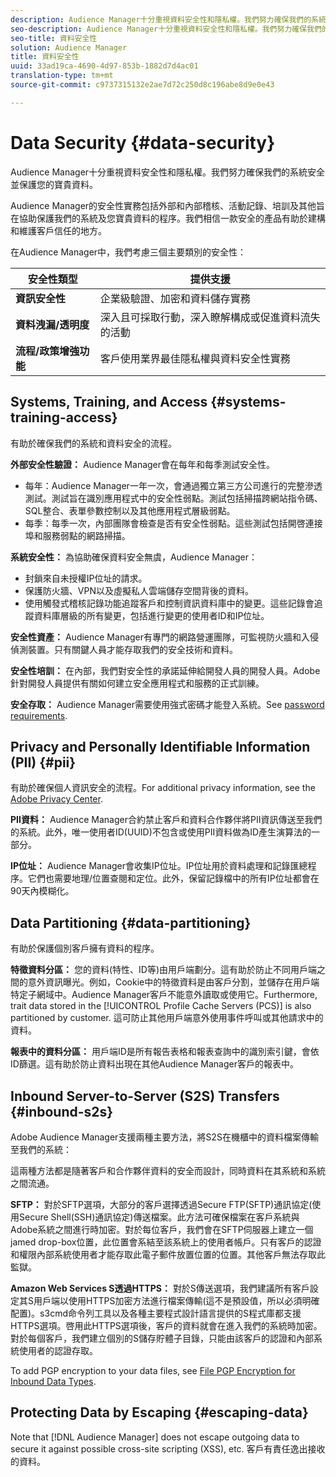 ```yaml
---
description: Audience Manager十分重視資料安全性和隱私權。我們努力確保我們的系統安全並保護您的寶貴資料。
seo-description: Audience Manager十分重視資料安全性和隱私權。我們努力確保我們的系統安全並保護您的寶貴資料。
seo-title: 資料安全性
solution: Audience Manager
title: 資料安全性
uuid: 33ad19ca-4690-4d97-853b-1882d7d4ac01
translation-type: tm+mt
source-git-commit: c9737315132e2ae7d72c250d8c196abe8d9e0e43

---
```



# Data Security {#data-security}

Audience Manager十分重視資料安全性和隱私權。我們努力確保我們的系統安全並保護您的寶貴資料。

Audience Manager的安全性實務包括外部和內部稽核、活動記錄、培訓及其他旨在協助保護我們的系統及您寶貴資料的程序。我們相信一款安全的產品有助於建構和維護客戶信任的地方。

在Audience Manager中，我們考慮三個主要類別的安全性：

| 安全性類型 | 提供支援 |
|---|---|
| **資訊安全性** | 企業級驗證、加密和資料儲存實務 |
| **資料洩漏/透明度** | 深入且可採取行動，深入瞭解構成或促進資料流失的活動 |
| **流程/政策增強功能** | 客戶使用業界最佳隱私權與資料安全性實務 |

## Systems, Training, and Access {#systems-training-access}

有助於確保我們的系統和資料安全的流程。

**外部安全性驗證：** Audience Manager會在每年和每季測試安全性。

* 每年：Audience Manager一年一次，會通過獨立第三方公司進行的完整滲透測試。測試旨在識別應用程式中的安全性弱點。測試包括掃描跨網站指令碼、SQL整合、表單參數控制以及其他應用程式層級弱點。
* 每季：每季一次，內部團隊會檢查是否有安全性弱點。這些測試包括開啓連接埠和服務弱點的網路掃描。

**系統安全性：** 為協助確保資料安全無虞，Audience Manager：

* 封鎖來自未授權IP位址的請求。
* 保護防火牆、VPN以及虛擬私人雲端儲存空間背後的資料。
* 使用觸發式稽核記錄功能追蹤客戶和控制資訊資料庫中的變更。這些記錄會追蹤資料庫層級的所有變更，包括進行變更的使用者ID和IP位址。

**安全性資產：** Audience Manager有專門的網路營運團隊，可監視防火牆和入侵偵測裝置。只有關鍵人員才能存取我們的安全技術和資料。

**安全性培訓：** 在內部，我們對安全性的承諾延伸給開發人員的開發人員。Adobe針對開發人員提供有關如何建立安全應用程式和服務的正式訓練。

**安全存取：** Audience Manager需要使用強式密碼才能登入系統。See [password requirements](../../reference/password-requirements.md).

## Privacy and Personally Identifiable Information (PII) {#pii}

有助於確保個人資訊安全的流程。For additional privacy information, see the [Adobe Privacy Center](https://www.adobe.com/privacy/advertising-services.html).

**PII資料：** Audience Manager合約禁止客戶和資料合作夥伴將PII資訊傳送至我們的系統。此外，唯一使用者ID(UUID)不包含或使用PII資料做為ID產生演算法的一部分。

**IP位址：** Audience Manager會收集IP位址。IP位址用於資料處理和記錄匯總程序。它們也需要地理/位置查閱和定位。此外，保留記錄檔中的所有IP位址都會在90天內模糊化。

## Data Partitioning {#data-partitioning}

有助於保護個別客戶擁有資料的程序。

**特徵資料分區：** 您的資料(特性、ID等)由用戶端劃分。這有助於防止不同用戶端之間的意外資訊曝光。例如，Cookie中的特徵資料是由客戶分割，並儲存在用戶端特定子網域中。Audience Manager客戶不能意外讀取或使用它。Furthermore, trait data stored in the [!UICONTROL Profile Cache Servers (PCS)] is also partitioned by customer. 這可防止其他用戶端意外使用事件呼叫或其他請求中的資料。

**報表中的資料分區：** 用戶端ID是所有報告表格和報表查詢中的識別索引鍵，會依ID篩選。這有助於防止資料出現在其他Audience Manager客戶的報表中。

## Inbound Server-to-Server (S2S) Transfers {#inbound-s2s}

Adobe Audience Manager支援兩種主要方法，將S2S在機櫃中的資料檔案傳輸至我們的系統：

這兩種方法都是隨著客戶和合作夥伴資料的安全而設計，同時資料在其系統和系統之間流通。

**SFTP：** 對於SFTP選項，大部分的客戶選擇透過Secure FTP(SFTP)通訊協定(使用Secure Shell(SSH)通訊協定)傳送檔案。此方法可確保檔案在客戶系統與Adobe系統之間進行時加密。對於每位客戶，我們會在SFTP伺服器上建立一個jamed drop-box位置，此位置會系結至該系統上的使用者帳戶。只有客戶的認證和權限內部系統使用者才能存取此電子郵件放置位置的位置。其他客戶無法存取此監獄。

**Amazon Web Services S透過HTTPS：** 對於S傳送選項，我們建議所有客戶設定其S用戶端以使用HTTPS加密方法進行檔案傳輸(這不是預設值，所以必須明確配置)。s3cmd命令列工具以及各種主要程式設計語言提供的S程式庫都支援HTTPS選項。啓用此HTTPS選項後，客戶的資料就會在進入我們的系統時加密。對於每個客戶，我們建立個別的S儲存貯體子目錄，只能由該客戶的認證和內部系統使用者的認證存取。

To add PGP encryption to your data files, see [File PGP Encryption for Inbound Data Types](../../integration/sending-audience-data/batch-data-transfer-explained/inbound-file-encryption.md).

## Protecting Data by Escaping {#escaping-data}

Note that [!DNL Audience Manager] does not escape outgoing data to secure it against possible cross-site scripting (XSS), etc. 客戶有責任逸出接收的資料。
